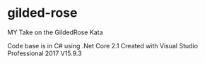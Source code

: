 # gilded-rose
MY Take on the GildedRose Kata

Code base is in C# using .Net Core 2.1
Created with Visual Studio Professional 2017 V15.9.3
